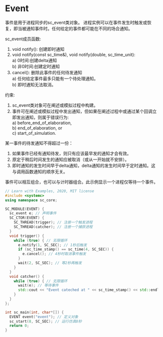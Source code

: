 # Event

事件是用于进程同步的sc_event类对象。
进程实例可以在事件发生时触发或恢复，即当被通知事件时。任何给定的事件都可能在不同的场合通知。

sc_event成员函数:

  1. void notify(): 创建即时通知
  2. void notify(const sc_time&), void notify(double, sc_time_unit):  
    a) 0时间:创建delta通知  
    b) 非0时间:创建定时通知
  3. cancel(): 删除此事件的任何待发通知  
    a) 任何给定事件最多只能有一个待处理通知。  
    b) 即时通知无法取消。

约束:

  1. sc_event类对象可在阐述或模拟过程中构建。
  2. 事件可在阐述或模拟过程中发出通知，但如果在阐述过程中或通过某个回调立即发出通知，则属于错误行为:  
    a) before_end_of_elaboration,  
    b) end_of_elaboration, or  
    c) start_of_simulation.

某一事件的待发通知不得超过一份：

  1. 如果事件已经有通知待发，则只有应该最早发的通知才会有效。
  2. 原定于稍后时间发生的通知应被取消（或从一开始就不安排）。
  3. 即时通知的发生时间早于delta通知，delta通知的发生时间早于定时通知。这与调用函数通知的顺序无关。

事件可以相互组合，也可以与计时器组合。此示例显示一个进程仅等待一个事件。

```cpp
// Learn with Examples, 2020, MIT license
#include <systemc>
using namespace sc_core;

SC_MODULE(EVENT) {
  sc_event e; // 声明事件
  SC_CTOR(EVENT) {
    SC_THREAD(trigger); // 注册一个触发进程
    SC_THREAD(catcher); // 注册一个捕获进程
  }
  void trigger() {
    while (true) { // 无限循环
      e.notify(1, SC_SEC); // 1秒后触发
      if (sc_time_stamp() == sc_time(4, SC_SEC)) {
        e.cancel(); // 4秒时取消事件触发
      }
      wait(2, SC_SEC); // 等2秒再触发
    }
  }
  void catcher() {
    while (true) { // 无限循环
      wait(e); // 等待事件
      std::cout << "Event cateched at " << sc_time_stamp() << std::endl; // 打印到控制台
    }
  }
};

int sc_main(int, char*[]) {
  EVENT event("event"); // 定义对象
  sc_start(8, SC_SEC); // 运行仿真8秒
  return 0;
}
```
